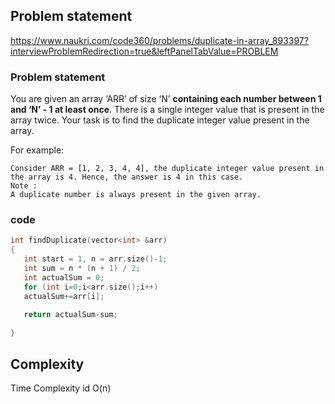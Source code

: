 ## Problem statement
https://www.naukri.com/code360/problems/duplicate-in-array_893397?interviewProblemRedirection=true&leftPanelTabValue=PROBLEM

### Problem statement

You are given an array ‘ARR’ of size ‘N’ **containing each number between 1 and ‘N’ - 1 at least once**. There is a single integer value that is present in the array twice. 
Your task is to find the duplicate integer value present in the array.

For example:
```
Consider ARR = [1, 2, 3, 4, 4], the duplicate integer value present in the array is 4. Hence, the answer is 4 in this case.
Note :
A duplicate number is always present in the given array.
```
### code


```cpp
int findDuplicate(vector<int> &arr) 
{
   int start = 1, n = arr.size()-1;
   int sum = n * (n + 1) / 2;
   int actualSum = 0;
   for (int i=0;i<arr.size();i++)
   actualSum+=arr[i];

   return actualSum-sum;
	
}
```
## Complexity
Time Complexity id O(n) 

